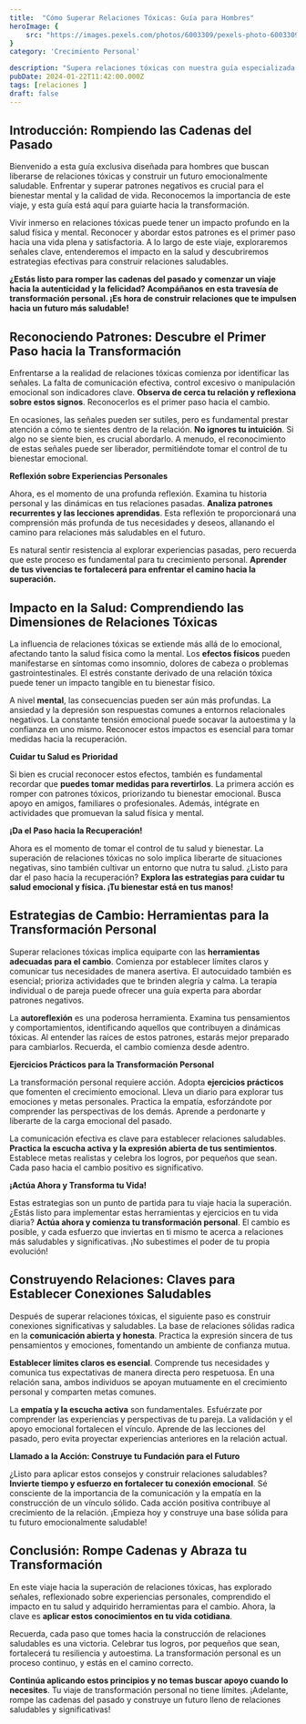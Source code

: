 ```yaml
---
title:  "Cómo Superar Relaciones Tóxicas: Guía para Hombres"
heroImage: {
	src: "https://images.pexels.com/photos/6003309/pexels-photo-6003309.jpeg?auto=compress&cs=tinysrgb&w=1260&h=750&dpr=1",
}
category: 'Crecimiento Personal'

description: "Supera relaciones tóxicas con nuestra guía especializada para hombres. Desde reconocer patrones hasta estrategias de cambio y construcción de relaciones saludables, este artículo te brinda las claves para romper cadenas y construir un futuro emocionalmente saludable. ¡Comienza tu transformación hoy!"
pubDate: 2024-01-22T11:42:00.000Z
tags: [relaciones ]
draft: false
---
```


## Introducción: Rompiendo las Cadenas del Pasado

Bienvenido a esta guía exclusiva diseñada para hombres que buscan liberarse de relaciones tóxicas y construir un futuro emocionalmente saludable. Enfrentar y superar patrones negativos es crucial para el bienestar mental y la calidad de vida. Reconocemos la importancia de este viaje, y esta guía está aquí para guiarte hacia la transformación.

Vivir inmerso en relaciones tóxicas puede tener un impacto profundo en la salud física y mental. Reconocer y abordar estos patrones es el primer paso hacia una vida plena y satisfactoria. A lo largo de este viaje, exploraremos señales clave, entenderemos el impacto en la salud y descubriremos estrategias efectivas para construir relaciones saludables.

**¿Estás listo para romper las cadenas del pasado y comenzar un viaje hacia la autenticidad y la felicidad? Acompáñanos en esta travesía de transformación personal. ¡Es hora de construir relaciones que te impulsen hacia un futuro más saludable!**

## Reconociendo Patrones: Descubre el Primer Paso hacia la Transformación

Enfrentarse a la realidad de relaciones tóxicas comienza por identificar las señales. La falta de comunicación efectiva, control excesivo o manipulación emocional son indicadores clave. **Observa de cerca tu relación y reflexiona sobre estos signos**. Reconocerlos es el primer paso hacia el cambio.

En ocasiones, las señales pueden ser sutiles, pero es fundamental prestar atención a cómo te sientes dentro de la relación. **No ignores tu intuición**. Si algo no se siente bien, es crucial abordarlo. A menudo, el reconocimiento de estas señales puede ser liberador, permitiéndote tomar el control de tu bienestar emocional.

**Reflexión sobre Experiencias Personales**

Ahora, es el momento de una profunda reflexión. Examina tu historia personal y las dinámicas en tus relaciones pasadas. **Analiza patrones recurrentes y las lecciones aprendidas**. Esta reflexión te proporcionará una comprensión más profunda de tus necesidades y deseos, allanando el camino para relaciones más saludables en el futuro.

Es natural sentir resistencia al explorar experiencias pasadas, pero recuerda que este proceso es fundamental para tu crecimiento personal. **Aprender de tus vivencias te fortalecerá para enfrentar el camino hacia la superación.**

## Impacto en la Salud: Comprendiendo las Dimensiones de Relaciones Tóxicas

La influencia de relaciones tóxicas se extiende más allá de lo emocional, afectando tanto la salud física como la mental. Los **efectos físicos** pueden manifestarse en síntomas como insomnio, dolores de cabeza o problemas gastrointestinales. El estrés constante derivado de una relación tóxica puede tener un impacto tangible en tu bienestar físico.

A nivel **mental**, las consecuencias pueden ser aún más profundas. La ansiedad y la depresión son respuestas comunes a entornos relacionales negativos. La constante tensión emocional puede socavar la autoestima y la confianza en uno mismo. Reconocer estos impactos es esencial para tomar medidas hacia la recuperación.

**Cuidar tu Salud es Prioridad**

Si bien es crucial reconocer estos efectos, también es fundamental recordar que **puedes tomar medidas para revertirlos**. La primera acción es romper con patrones tóxicos, priorizando tu bienestar emocional. Busca apoyo en amigos, familiares o profesionales. Además, intégrate en actividades que promuevan la salud física y mental.

**¡Da el Paso hacia la Recuperación!**

Ahora es el momento de tomar el control de tu salud y bienestar. La superación de relaciones tóxicas no solo implica liberarte de situaciones negativas, sino también cultivar un entorno que nutra tu salud. ¿Listo para dar el paso hacia la recuperación? **Explora las estrategias para cuidar tu salud emocional y física. ¡Tu bienestar está en tus manos!**

## Estrategias de Cambio: Herramientas para la Transformación Personal

Superar relaciones tóxicas implica equiparte con las **herramientas adecuadas para el cambio**. Comienza por establecer límites claros y comunicar tus necesidades de manera asertiva. El autocuidado también es esencial; prioriza actividades que te brinden alegría y calma. La terapia individual o de pareja puede ofrecer una guía experta para abordar patrones negativos.

La **autoreflexión** es una poderosa herramienta. Examina tus pensamientos y comportamientos, identificando aquellos que contribuyen a dinámicas tóxicas. Al entender las raíces de estos patrones, estarás mejor preparado para cambiarlos. Recuerda, el cambio comienza desde adentro.

**Ejercicios Prácticos para la Transformación Personal**

La transformación personal requiere acción. Adopta **ejercicios prácticos** que fomenten el crecimiento emocional. Lleva un diario para explorar tus emociones y metas personales. Practica la empatía, esforzándote por comprender las perspectivas de los demás. Aprende a perdonarte y liberarte de la carga emocional del pasado.

La comunicación efectiva es clave para establecer relaciones saludables. **Practica la escucha activa y la expresión abierta de tus sentimientos**. Establece metas realistas y celebra los logros, por pequeños que sean. Cada paso hacia el cambio positivo es significativo.

**¡Actúa Ahora y Transforma tu Vida!**

Estas estrategias son un punto de partida para tu viaje hacia la superación. ¿Estás listo para implementar estas herramientas y ejercicios en tu vida diaria? **Actúa ahora y comienza tu transformación personal**. El cambio es posible, y cada esfuerzo que inviertas en ti mismo te acerca a relaciones más saludables y significativas. ¡No subestimes el poder de tu propia evolución!

## Construyendo Relaciones: Claves para Establecer Conexiones Saludables

Después de superar relaciones tóxicas, el siguiente paso es construir conexiones significativas y saludables. La base de relaciones sólidas radica en la **comunicación abierta y honesta**. Practica la expresión sincera de tus pensamientos y emociones, fomentando un ambiente de confianza mutua.

**Establecer límites claros es esencial**. Comprende tus necesidades y comunica tus expectativas de manera directa pero respetuosa. En una relación sana, ambos individuos se apoyan mutuamente en el crecimiento personal y comparten metas comunes.

La **empatía y la escucha activa** son fundamentales. Esfuérzate por comprender las experiencias y perspectivas de tu pareja. La validación y el apoyo emocional fortalecen el vínculo. Aprende de las lecciones del pasado, pero evita proyectar experiencias anteriores en la relación actual.

**Llamado a la Acción: Construye tu Fundación para el Futuro**

¿Listo para aplicar estos consejos y construir relaciones saludables? **Invierte tiempo y esfuerzo en fortalecer tu conexión emocional**. Sé consciente de la importancia de la comunicación y la empatía en la construcción de un vínculo sólido. Cada acción positiva contribuye al crecimiento de la relación. ¡Empieza hoy y construye una base sólida para tu futuro emocionalmente saludable!

## Conclusión: Rompe Cadenas y Abraza tu Transformación

En este viaje hacia la superación de relaciones tóxicas, has explorado señales, reflexionado sobre experiencias personales, comprendido el impacto en tu salud y adquirido herramientas para el cambio. Ahora, la clave es **aplicar estos conocimientos en tu vida cotidiana**.

Recuerda, cada paso que tomes hacia la construcción de relaciones saludables es una victoria. Celebrar tus logros, por pequeños que sean, fortalecerá tu resiliencia y autoestima. La transformación personal es un proceso continuo, y estás en el camino correcto.

**Continúa aplicando estos principios y no temas buscar apoyo cuando lo necesites**. Tu viaje de transformación personal no tiene límites. ¡Adelante, rompe las cadenas del pasado y construye un futuro lleno de relaciones saludables y significativas!
